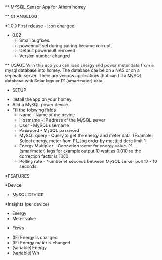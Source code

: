 ** MYSQL Sensor App for Athom homey


** CHANGELOG

*1.0.0 First release 
	- Icon changed

* 0.02
	- Small bugfixes. 
	- powermult set during pairing became corrupt.
	- Default powermult removed
	- Version number changed
	

** USAGE
With this app you can load energy and power meter data from a mysql database into homey. The database can be on a NAS or on a seperate server. 
There are verious applications that can fill a MySQL database with Solar logs or P1 (smartmeter) data.

* SETUP
- Install the app on your homey. 
- Add a MySQL power device. 
- Fill the folowing fields
	- Name 				- Name of the device
	- Hostname			- IP adress of the MySQL server
	- User				- MySQL username
	- Password			- MySQL password
	- MySQL query		- Query to get the energy and meter data. (Example: Select energy, meter from P1_Log order by meettijd desc limit 1)
	- Energy Multiplier - Correction factor for energy value. P1 (smartmeter) logs for example output 10 watt as 0.010 so the correction factor is 1000
	- Polling rate		- Number of seconds between MySQL server poll 10 - 10 seconds. 

*FEATURES

*Device
- MySQL DEVICE

*Insights (per device)
- Energy
- Meter value

* Flows 
- (IF) Energy is changed
- (IF) Energy meter is changed
- (variable) Energy
- (variable) Wh
	
